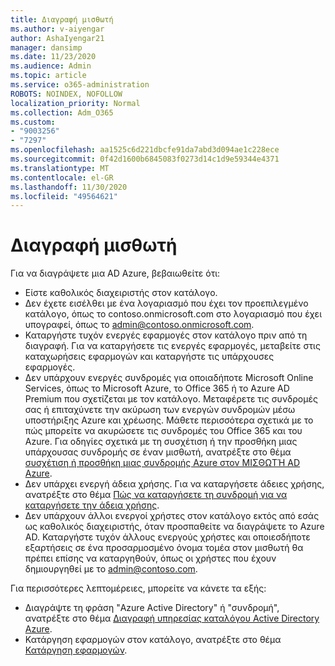 ```yaml
---
title: Διαγραφή μισθωτή
ms.author: v-aiyengar
author: AshaIyengar21
manager: dansimp
ms.date: 11/23/2020
ms.audience: Admin
ms.topic: article
ms.service: o365-administration
ROBOTS: NOINDEX, NOFOLLOW
localization_priority: Normal
ms.collection: Adm_O365
ms.custom:
- "9003256"
- "7297"
ms.openlocfilehash: aa1525c6d221dbcfe91da7abd3d094ae1c228ece
ms.sourcegitcommit: 0f42d1600b6845083f0273d14c1d9e59344e4371
ms.translationtype: MT
ms.contentlocale: el-GR
ms.lasthandoff: 11/30/2020
ms.locfileid: "49564621"
---
```

# <a name="delete-tenant"></a>Διαγραφή μισθωτή

Για να διαγράψετε μια AD Azure, βεβαιωθείτε ότι:
- Είστε καθολικός διαχειριστής στον κατάλογο.
- Δεν έχετε εισέλθει με ένα λογαριασμό που έχει τον προεπιλεγμένο κατάλογο, όπως το contoso.onmicrosoft.com στο λογαριασμό που έχει υπογραφεί, όπως το admin@contoso.onmicrosoft.com.
- Καταργήστε τυχόν ενεργές εφαρμογές στον κατάλογο πριν από τη διαγραφή. Για να καταργήσετε τις ενεργές εφαρμογές, μεταβείτε στις καταχωρήσεις εφαρμογών και καταργήστε τις υπάρχουσες εφαρμογές.
- Δεν υπάρχουν ενεργές συνδρομές για οποιαδήποτε Microsoft Online Services, όπως το Microsoft Azure, το Office 365 ή το Azure AD Premium που σχετίζεται με τον κατάλογο. Μεταφέρετε τις συνδρομές σας ή επιταχύνετε την ακύρωση των ενεργών συνδρομών μέσω υποστήριξης Azure και χρέωσης. Μάθετε περισσότερα σχετικά με το πώς μπορείτε να ακυρώσετε τις συνδρομές του Office 365 και του Azure. Για οδηγίες σχετικά με τη συσχέτιση ή την προσθήκη μιας υπάρχουσας συνδρομής σε έναν μισθωτή, ανατρέξτε στο θέμα [συσχέτιση ή προσθήκη μιας συνδρομής Azure στον ΜΙΣΘΩΤΉ AD Azure](https://docs.microsoft.com/azure/active-directory/fundamentals/active-directory-how-subscriptions-associated-directory).
- Δεν υπάρχει ενεργή άδεια χρήσης. Για να καταργήσετε άδειες χρήσης, ανατρέξτε στο θέμα [Πώς να καταργήσετε τη συνδρομή για να καταργήσετε την άδεια χρήσης](https://docs.microsoft.com/azure/active-directory/enterprise-users/directory-delete-howto#delete-a-subscription).
- Δεν υπάρχουν άλλοι ενεργοί χρήστες στον κατάλογο εκτός από εσάς ως καθολικός διαχειριστής, όταν προσπαθείτε να διαγράψετε το Azure AD. Καταργήστε τυχόν άλλους ενεργούς χρήστες και οποιεσδήποτε εξαρτήσεις σε ένα προσαρμοσμένο όνομα τομέα στον μισθωτή θα πρέπει επίσης να καταργηθούν, όπως οι χρήστες που έχουν δημιουργηθεί με το admin@contoso.com.

Για περισσότερες λεπτομέρειες, μπορείτε να κάνετε τα εξής:
- Διαγράψτε τη φράση "Azure Active Directory" ή "συνδρομή", ανατρέξτε στο θέμα [Διαγραφή υπηρεσίας καταλόγου Active Directory Azure](https://docs.microsoft.com/azure/active-directory/users-groups-roles/directory-delete-howto).
- Κατάργηση εφαρμογών στον κατάλογο, ανατρέξτε στο θέμα [Κατάργηση εφαρμογών](https://docs.microsoft.com/azure/active-directory/develop/quickstart-remove-app). 
